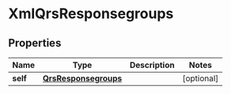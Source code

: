 

# XmlQrsResponsegroups


## Properties

| Name | Type | Description | Notes |
|------------ | ------------- | ------------- | -------------|
|**self** | [**QrsResponsegroups**](QrsResponsegroups.md) |  |  [optional] |




